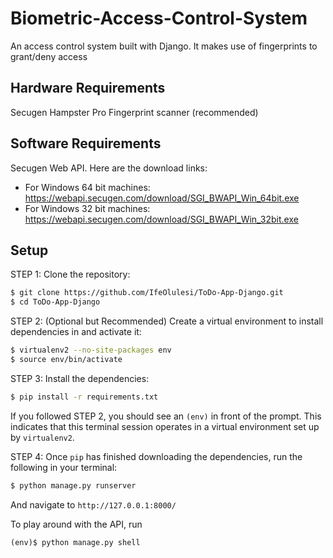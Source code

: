 # Biometric-Access-Control-System
An access control system built with Django. It makes use of fingerprints to grant/deny access

## Hardware Requirements
Secugen Hampster Pro Fingerprint scanner (recommended)

## Software Requirements
Secugen Web API. Here are the download links:
- For Windows 64 bit machines: https://webapi.secugen.com/download/SGI_BWAPI_Win_64bit.exe
- For Windows 32 bit machines: https://webapi.secugen.com/download/SGI_BWAPI_Win_32bit.exe

## Setup

STEP 1: Clone the repository:

```sh
$ git clone https://github.com/IfeOlulesi/ToDo-App-Django.git
$ cd ToDo-App-Django
```

STEP 2: (Optional but Recommended) Create a virtual environment to install dependencies in and activate it:

```sh
$ virtualenv2 --no-site-packages env
$ source env/bin/activate
```

STEP 3: Install the dependencies:

```sh
$ pip install -r requirements.txt
```
If you followed STEP 2, you should see an `(env)` in front of the prompt. This indicates that this terminal
session operates in a virtual environment set up by `virtualenv2`.

STEP 4: Once `pip` has finished downloading the dependencies, run the following in your terminal:

```sh
$ python manage.py runserver
```
And navigate to `http://127.0.0.1:8000/`

To play around with the API, run
```
(env)$ python manage.py shell
```
